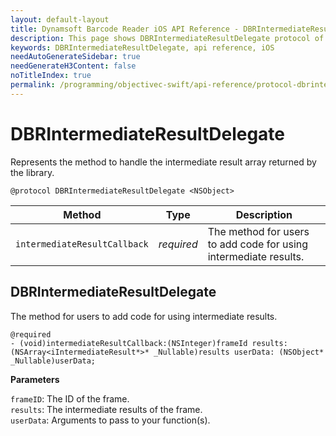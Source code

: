 ```yaml
---
layout: default-layout
title: Dynamsoft Barcode Reader iOS API Reference - DBRIntermediateResultDelegate
description: This page shows DBRIntermediateResultDelegate protocol of Dynamsoft Barcode Reader for iOS SDK.
keywords: DBRIntermediateResultDelegate, api reference, iOS
needAutoGenerateSidebar: true
needGenerateH3Content: false
noTitleIndex: true
permalink: /programming/objectivec-swift/api-reference/protocol-dbrintermediateresultdelegate-v8.9.3.html
---
```


# DBRIntermediateResultDelegate

Represents the method to handle the intermediate result array returned by the library.

```objc
@protocol DBRIntermediateResultDelegate <NSObject>
```

| Method | Type | Description |
| ------ | ---- | ----------- |
| `intermediateResultCallback` | *required* | The method for users to add code for using intermediate results. |

## DBRIntermediateResultDelegate

The method for users to add code for using intermediate results.

```objc
@required
- (void)intermediateResultCallback:(NSInteger)frameId results:(NSArray<iIntermediateResult*>* _Nullable)results userData: (NSObject* _Nullable)userData;
```

**Parameters**

`frameID`: The ID of the frame.  
`results`: The intermediate results of the frame.  
`userData`: Arguments to pass to your function(s).
